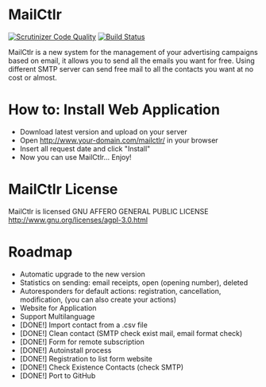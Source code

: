 # MailCtlr

[![Scrutinizer Code Quality](https://scrutinizer-ci.com/g/ctlr/MailCtlr/badges/quality-score.png?b=master)](https://scrutinizer-ci.com/g/ctlr/MailCtlr/?branch=master) [![Build Status](https://scrutinizer-ci.com/g/ctlr/MailCtlr/badges/build.png?b=master)](https://scrutinizer-ci.com/g/ctlr/MailCtlr/build-status/master) 

MailCtlr is a new system for the management of your advertising campaigns based on email, it allows you to send all the emails you want for free. 
Using different SMTP server can send free mail to all the contacts you want at no cost or almost.

# How to: Install Web Application

* Download latest version and upload on your server
* Open http://www.your-domain.com/mailctlr/ in your browser
* Insert all request date and click "Install" 
* Now you can use MailCtlr... Enjoy!


# MailCtlr License 
MailCtlr is licensed GNU AFFERO GENERAL PUBLIC LICENSE http://www.gnu.org/licenses/agpl-3.0.html 


# Roadmap

 - Automatic upgrade to the new version
 - Statistics on sending: email receipts, open (opening number), deleted
 - Autoresponders for default actions: registration, cancellation, modification, (you can also create your actions)
 - Website for Application
 - Support Multilanguage
 - [DONE!] Import contact from a .csv file 
 - [DONE!] Clean contact (SMTP check exist mail, email format check)
 - [DONE!] Form for remote subscription
 - [DONE!] Autoinstall process
 - [DONE!] Registration to list form website 
 - [DONE!] Check Existence Contacts (check SMTP)
 - [DONE!] Port to GitHub